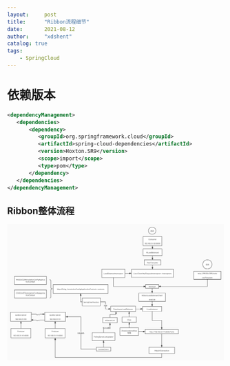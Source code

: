 ```yaml
---
layout:     post
title:      "Ribbon流程细节"
date:       2021-08-12
author:     "xdshent"
catalog: true
tags:
    - SpringCloud
---
```




# 依赖版本

```xml
<dependencyManagement>
   <dependencies>
       <dependency>
          <groupId>org.springframework.cloud</groupId>
          <artifactId>spring-cloud-dependencies</artifactId>
          <version>Hoxton.SR9</version>
          <scope>import</scope>
          <type>pom</type>
       </dependency>
   </dependencies>
</dependencyManagement>
```



## Ribbon整体流程

![ribbon-process](/img/assets/spring-cloud/ribbon/ribbon-process.jpg)